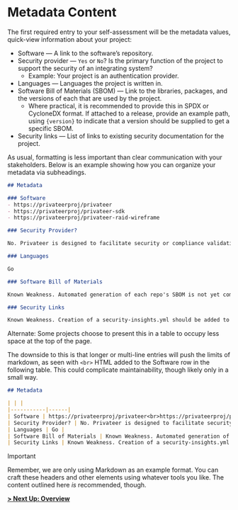 # Metadata Content

The first required entry to your self-assessment will be the metadata values, quick-view information about your project:

- Software — A link to the software’s repository.
- Security provider — `Yes` or `No`? Is the primary function of the project to support the security of an integrating system?
  - Example: Your project is an authentication provider.
- Languages — Languages the project is written in.
- Software Bill of Materials (SBOM) — Link to the libraries, packages, and the versions of each that are used by the project.
  - Where practical, it is recommended to provide this in SPDX or CycloneDX format. If attached to a release, provide an example path, using `{version}` to indicate that a version should be supplied to get a specific SBOM.
- Security links — List of links to existing security documentation for the project.

As usual, formatting is less important than clear communication with your stakeholders. Below is an example showing how you can organize your metadata via subheadings.

```md
## Metadata

### Software
- https://privateerproj/privateer
- https://privateerproj/privateer-sdk
- https://privateerproj/privateer-raid-wireframe

### Security Provider?

No. Privateer is designed to facilitate security or compliance validation, but it should not be considered a security provider.

### Languages

Go

### Software Bill of Materials

Known Weakness. Automated generation of each repo's SBOM is not yet complete, and should be added to the roadmap.

### Security Links

Known Weakness. Creation of a security-insights.yml should be added to the roadmap.
```

Alternate: Some projects choose to present this in a table to occupy less space at the top of the page.

The downside to this is that longer or multi-line entries will push the limits of markdown, as seen with `<br>` HTML added to the Software row in the following table. This could complicate maintainability, though likely only in a small way.

```md
## Metadata

| | |
|-----------|------|
| Software | https://privateerproj/privateer<‌br‌>https://privateerproj/privateer-sdk<‌br‌>https://privateerproj/privateer-raid-wireframe |
| Security Provider? | No. Privateer is designed to facilitate security or compliance validation, but it should not be considered a security provider. |
| Languages | Go |
| Software Bill of Materials | Known Weakness. Automated generation of each repo's SBOM is not yet complete, and should be added to the roadmap. |
| Security Links | Known Weakness. Creation of a security-insights.yml should be added to the roadmap. |
```

> [!IMPORTANT]
> Remember, we are only using Markdown as an example format. You can craft these headers and other elements using whatever tools you like. The content outlined here _is_ recommended, though.

**[> Next Up: Overview](./overview.md)**
